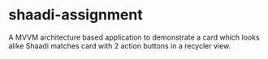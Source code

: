 # shaadi-assignment

A MVVM architecture based application to demonstrate a card which looks alike Shaadi matches card with 2 action buttons in a recycler view.
